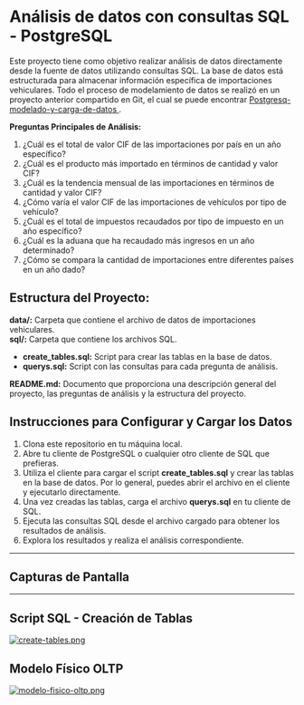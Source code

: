 # Análisis de datos con consultas SQL - PostgreSQL

Este proyecto tiene como objetivo realizar análisis de datos directamente desde la fuente de datos utilizando consultas SQL. La base de datos está estructurada para almacenar información específica de importaciones vehiculares. Todo el proceso de modelamiento de datos se realizó en un proyecto anterior compartido en Git, el cual se puede encontrar <a href="https://github.com/jcarlosmamanidelacruz/Postgresq-modelado-y-carga-de-datos" target="_blank"> Postgresq-modelado-y-carga-de-datos </a>.

**Preguntas Principales de Análisis:**

1.   ¿Cuál es el total de valor CIF de las importaciones por país en un año específico?
2.   ¿Cuál es el producto más importado en términos de cantidad y valor CIF?
3.   ¿Cuál es la tendencia mensual de las importaciones en términos de cantidad y valor CIF?
4.   ¿Cómo varía el valor CIF de las importaciones de vehículos por tipo de vehículo?
5.   ¿Cuál es el total de impuestos recaudados por tipo de impuesto en un año específico?
6.   ¿Cuál es la aduana que ha recaudado más ingresos en un año determinado?
7.   ¿Cómo se compara la cantidad de importaciones entre diferentes países en un año dado?

## Estructura del Proyecto:

**data/:** Carpeta que contiene el archivo de datos de importaciones vehiculares.<br>
**sql/:** Carpeta que contiene los archivos SQL.

   - **create_tables.sql:** Script para crear las tablas en la base de datos.
   - **querys.sql:** Script con las consultas para cada pregunta de análisis.

**README.md:** Documento que proporciona una descripción general del proyecto, las preguntas de análisis y la estructura del proyecto.

## Instrucciones para Configurar y Cargar los Datos

1. Clona este repositorio en tu máquina local.
2. Abre tu cliente de PostgreSQL o cualquier otro cliente de SQL que prefieras.
3. Utiliza el cliente para cargar el script **create_tables.sql** y crear las tablas en la base de datos. Por lo general, puedes abrir el archivo en el cliente y ejecutarlo directamente.
4. Una vez creadas las tablas, carga el archivo **querys.sql** en tu cliente de SQL.
5. Ejecuta las consultas SQL desde el archivo cargado para obtener los resultados de análisis.
6. Explora los resultados y realiza el análisis correspondiente.

------------
## Capturas de Pantalla
------------

## Script SQL - Creación de Tablas

[![create-tables.png](https://i.postimg.cc/mgX2KN3K/create-tables.png)](https://postimg.cc/ts6jx6Mz)

## Modelo Físico OLTP
[![modelo-fisico-oltp.png](https://i.postimg.cc/DyN17wwF/modelo-fisico-oltp.png)](https://postimg.cc/mtQPwR96)
